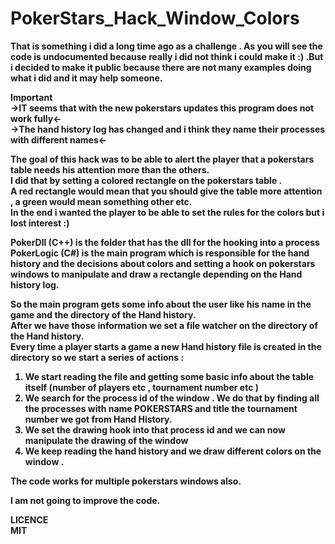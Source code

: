 PokerStars_Hack_Window_Colors
=============================

<b>That is something  i did a long time ago as a challenge . As you will see the code is undocumented because really i did not think i could make it :) .But i decided to make it public because there are not many examples doing what i did and it may help someone.<b>

<b>Important</b><br>
->IT seems that with the new pokerstars updates this program does not work fully<-<br>
->The hand history log has changed and i think they name their processes with different names<-<br>

The goal of this hack was to be able to alert the player that a pokerstars table needs his attention more than the others.<br>
I did that by setting a colored   rectangle on the pokerstars table .<br>
A red rectangle would mean that you should give the table more attention , a green would mean something other etc.<br>
In the end i wanted the player to be able to set the rules for the colors but i lost interest :)<br>

PokerDll (C++) is the folder that has the dll for the hooking into a process<br>
PokerLogic (C#) is  the main program which is responsible for the hand history and the decisions about colors and
setting a hook on pokerstars windows to manipulate and draw a rectangle depending on the Hand history log.<br>

So the main program gets some info about the user like his name in the game and the directory of the Hand history.<br>
After we have those information we set a file watcher on the directory of the Hand history.<br>
Every time a player starts a game a new Hand history file is created in the directory so we start a series of actions :<br>

1) We start reading the file and getting some basic info about the table itself (number of players etc , tournament number etc )<br>
2) We search for the process id of the window . We do that by finding all the processes with name POKERSTARS and title the tournament number we got from Hand History.<br>
3) We set the drawing hook into that process id and we can now manipulate the drawing of the window<br>
4) We keep reading the hand history and we draw different colors on the window  .<br>

The code works for multiple pokerstars windows also.<br>



<b>I am not going to improve the code.<br><b>

LICENCE <br>
MIT
